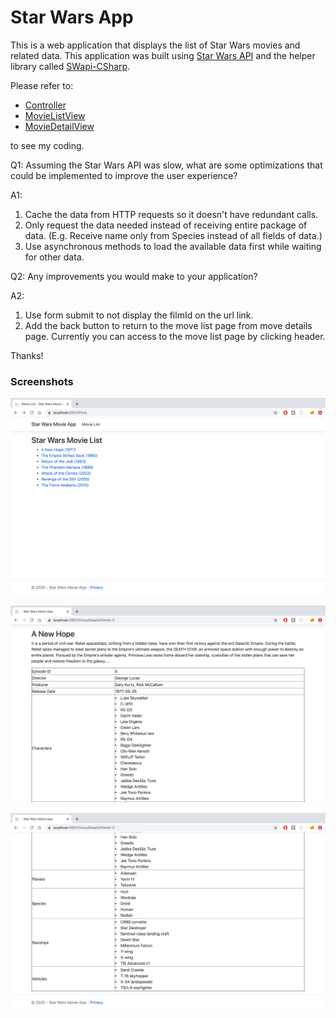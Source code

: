 # Star Wars App

This is a web application that displays the list of Star Wars movies and related data.
This application was built using [Star Wars API](https://swapi.com/) and the helper library called [SWapi-CSharp](https://github.com/M-Yankov/SWapi-CSharp).

Please refer to:
* [Controller](Controllers/FilmsController.cs)
* [MovieListView](Views/Films/Index.cshtml)
* [MovieDetailView](Views/Films/Details.cshtml)

to see my coding.

Q1: Assuming the Star Wars API was slow, what are some optimizations that could be implemented to improve the user experience?

A1: 
1) Cache the data from HTTP requests so it doesn't have redundant calls.
2) Only request the data needed instead of receiving entire package of data. (E.g. Receive name only from Species instead of all fields of data.)
2) Use asynchronous methods to load the available data first while waiting for other data.

Q2: Any improvements you would make to your application?

A2: 
1) Use form submit to not display the filmId on the url link.
2) Add the back button to return to the move list page from move details page. Currently you can access to the move list page by clicking header.

Thanks!

### Screenshots
![Screenshot_MovieListView](ListView.png)

![Screenshot_MovieDetailView1](DetailView2.png)

![Screenshot_MovieDetailView2](DetailView1.png)
